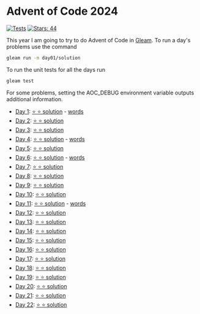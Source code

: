 # Advent of Code 2024

[![Tests](https://github.com/devries/advent_of_code_2024/actions/workflows/test.yml/badge.svg)](https://github.com/devries/advent_of_code_2024/actions/workflows/test.yml)
[![Stars: 44](https://img.shields.io/badge/⭐_Stars-44-yellow)](https://adventofcode.com/2024)

This year I am going to try to do Advent of Code in  [Gleam](https://gleam.run).
To run a day's problems use the command

```sh
gleam run -m day01/solution
```

To run the unit tests for all the days run

```sh
gleam test
```

For some problems, setting the AOC_DEBUG environment variable outputs additional
information.

- [Day 1](https://adventofcode.com/2024/day/1): [⭐ ⭐ solution](src/day01/solution.gleam) - [words](https://unnecessary.tech/posts/aoc-2024-day1/)
- [Day 2](https://adventofcode.com/2024/day/2): [⭐ ⭐ solution](src/day02/solution.gleam)
- [Day 3](https://adventofcode.com/2024/day/3): [⭐ ⭐ solution](src/day03/solution.gleam)
- [Day 4](https://adventofcode.com/2024/day/4): [⭐ ⭐ solution](src/day04/solution.gleam) - [words](https://unnecessary.tech/posts/aoc-2024-day4/)
- [Day 5](https://adventofcode.com/2024/day/5): [⭐ ⭐ solution](src/day05/solution.gleam)
- [Day 6](https://adventofcode.com/2024/day/6): [⭐ ⭐ solution](src/day06/solution.gleam) - [words](https://unnecessary.tech/posts/aoc-2024-day6/)
- [Day 7](https://adventofcode.com/2024/day/7): [⭐ ⭐ solution](src/day07/solution.gleam)
- [Day 8](https://adventofcode.com/2024/day/8): [⭐ ⭐ solution](src/day08/solution.gleam)
- [Day 9](https://adventofcode.com/2024/day/9): [⭐ ⭐ solution](src/day09/solution.gleam)
- [Day 10](https://adventofcode.com/2024/day/10): [⭐ ⭐ solution](src/day10/solution.gleam)
- [Day 11](https://adventofcode.com/2024/day/11): [⭐ ⭐ solution](src/day11/solution.gleam) - [words](https://unnecessary.tech/posts/aoc-2024-day11/)
- [Day 12](https://adventofcode.com/2024/day/12): [⭐ ⭐ solution](src/day12/solution.gleam)
- [Day 13](https://adventofcode.com/2024/day/13): [⭐ ⭐ solution](src/day13/solution.gleam)
- [Day 14](https://adventofcode.com/2024/day/14): [⭐ ⭐ solution](src/day14/solution.gleam)
- [Day 15](https://adventofcode.com/2024/day/15): [⭐ ⭐ solution](src/day15/solution.gleam)
- [Day 16](https://adventofcode.com/2024/day/16): [⭐ ⭐ solution](src/day16/solution.gleam)
- [Day 17](https://adventofcode.com/2024/day/17): [⭐ ⭐ solution](src/day17/solution.gleam)
- [Day 18](https://adventofcode.com/2024/day/18): [⭐ ⭐ solution](src/day18/solution.gleam)
- [Day 19](https://adventofcode.com/2024/day/19): [⭐ ⭐ solution](src/day19/solution.gleam)
- [Day 20](https://adventofcode.com/2024/day/20): [⭐ ⭐ solution](src/day20/solution.gleam)
- [Day 21](https://adventofcode.com/2024/day/21): [⭐ ⭐ solution](src/day21/solution.gleam)
- [Day 22](https://adventofcode.com/2024/day/22): [⭐ ⭐ solution](src/day22/solution.gleam)
